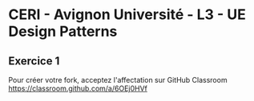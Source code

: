 # CERI - Avignon Université - L3 - UE Design Patterns

## Exercice 1


Pour créer votre fork, acceptez l'affectation sur GitHub Classroom https://classroom.github.com/a/6OEj0HVf
